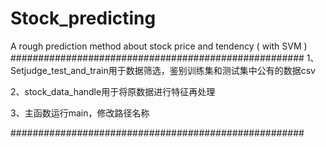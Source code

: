 # Stock_predicting
A rough prediction method about stock price and tendency ( with SVM )
#####################################################
1、Setjudge_test_and_train用于数据筛选，鉴别训练集和测试集中公有的数据csv

2、stock_data_handle用于将原数据进行特征再处理

3、主函数运行main，修改路径名称

#####################################################
